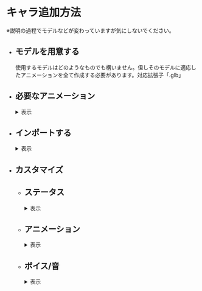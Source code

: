 # キャラ追加方法
※説明の過程でモデルなどが変わっていますが気にしないでください。
* ## モデルを用意する
  使用するモデルはどのようなものでも構いません。但しそのモデルに適応したアニメーションを全て作成する必要があります。対応拡張子「.glb」
* ## 必要なアニメーション
  <details>
  <summary>表示</summary>
    
  アニメーション名前は一致させなくても大丈夫です(正しくは読み込んだ後、リネームします)
  * ## 1必殺
    文字通り必殺技のアニメーションです。2パターンあり、その場で放つ「遠距離技」か相手の元に行き食らわす「直接技」です。<br>
    遠距離技の場合はそのまま作っていただいてOKです。遠距離技は少し厄介です。<br>
    相手の場所にワープするときモデルごとワープさせます。そのときの位置が相手の少し手前(その地点から腕を伸ばすと丁度当たるくらいの間隔)です。技がヒットするときのフレームはルートボーン(キャラクターの位置を全て制御できるボーン)を原点(元の位置)に持ってきてください。<br>
    そして制約があります。相手にワープできるのは相手が必殺技を食らうアニメーションを再生してからです。必殺を食らう側のアニメーションは再生してから1秒間後に倒れるようになっています。つまり相手の元にワープしてからできるアニメーションの時間が1秒未満になります。<br>
    ワープする前にいろんな動きをさせておいて、いざ飛び掛かる(ルートボーンを原点より前にして前に行かす)。そしてワープする段階でルートボーンを原点よりも後ろに持ってきます。ここのキーは１フレームで素早く後ろに下げます。その後1秒以内に元の位置に戻って(ルートボーンを原点)攻撃を繰り出します。（プレビューで見ると前に行ってその後一瞬で後ろに下がって、そこから原点に戻るようないびつなアニメーションですがそれで完璧です）
  * ## 2必殺
    上記と同様です。
  * ## 3必殺
    上記と同様です。
  * ## 4必殺
    上記と同様です。
  * ## ふらふら
    吹っ飛ばされた後に相手が必殺技を撃つまでの間ふらふらゲージがなくなるまで再生されます。
    1回再生でもよいし、ループさせても可能です。(ループさせる場合綺麗にループするようにしてください)
  * ## アイドル
    これは操作をしていないときのアニメーションです。ループ再生を推奨します(1回再生でもいいですが最後のフレームの位置で止まります。棒立ちとかはそれでも問題ありません)
  * ## キャラ選択モーション
    キャラクターを選択したときに再生されます。
  * ## ダメージ
    攻撃を食らったときに再生されます。一回再生を推奨しますが、痙攣の動作などでループさせることも可能です。
    1フレーム目から食らったアニメーションにしてください。そして元の体勢に戻さないでください。エンジンの方で制御します。
  * ## バリア
    上記と同様です。1フレームからバリアしてください。
  * ## フライ
    空中にいるときに再生されます。ループしてしなくてもどちらでも
  * ## 下蹴り
    空中で蹴るコマンドを入力したときに再生されます。<br>
    極度にルートボーンを動かすのは避けてください。(当たり判定は動けないので相手からの攻撃が通らず、相手が不利になります)
  * ## 倒れる
    吹っ飛ばしを食らった後に倒れます。それ用のアニメーション。
  * ## 勝利モーション
    戦に勝ったときに再生されます。
  * ## 吹っ飛ばし
    吹っ飛ばしコマンドを入力したときに再生されます。<br>
    極度にルートボーンを動かすのは避けてください。(当たり判定は動けないので相手からの攻撃が通らず、相手が不利になります)
  * ## 必殺ダメージ
    相手からの必殺を食らったときのモーション。再生から1秒間は待機し、ジャスト1秒後倒れるようにする。
  * ## 必殺バリア
    相手からの必殺技をバリアするときのモーション。再生から1秒以内にバリアのモーションを終わらせます。
  * ## 必殺待機
    必殺技に入る前(選択するとき)のモーション。ループでも1回でもどちらでも。
  * ## 斜め歩き1
    左斜めに移動するときに再生されます。ループさせるので違和感がないように作ってください。
  * ## 斜め歩き2
    右斜めに移動するときに再生されます。ループさせるので違和感がないように作ってください。
  * ## 横歩き
    左側に移動するときに再生します。ループさせるので違和感がないように作ってください。
  * ## 横歩き2
    右側に移動するときに再生します。ループさせるので違和感がないように作ってください。
  * ## 歩き
    前進後進で使用します。ループさせるので違和感がないように作ってください。
  * ## 殴り
    殴るコマンドを入力したときに再生されます。<br>
    極度にルートボーンを動かすのは避けてください。(当たり判定は動けないので相手からの攻撃が通らず、相手が不利になります)
  * ## 殴り2
    殴るコマンドを２回目に入力したときに再生されます。<br>
    極度にルートボーンを動かすのは避けてください。(当たり判定は動けないので相手からの攻撃が通らず、相手が不利になります)
  * ## 殴り3
    殴るコマンドを3回目に入力したときに再生されます。<br>
    極度にルートボーンを動かすのは避けてください。(当たり判定は動けないので相手からの攻撃が通らず、相手が不利になります)
  * ## 登場モーション
    戦闘開始前、に再生されます。
  * ## 負け倒れ
    決着が付き、負けたときに再生されます。
  * ## 蹴り
    地上で蹴るコマンドを入力したときに再生されます。<br>
    極度にルートボーンを動かすのは避けてください。(当たり判定は動けないので相手からの攻撃が通らず、相手が不利になります)
  ## 計28個あることを確認してください
</details>

* ## インポートする
  <details>
  <summary>表示</summary>

  * ## Blender出力
    <details>
    <summary>表示</summary>
      
    GLB形式で書き出すにはここから行います<br>
    ![glb](../画像/キャラ/インポート/Blender1.png)<br>
  アニメーション用とモデル用別々で書き出します。アニメーションはボーンのみを選択し、
  ![アニメション出力](../画像/キャラ/インポート/Blenderアニメ.png)<br>「選択したオブジェクト」にチェックをして書き出します（他は変更なし）
   ![アニメション出力](../画像/キャラ/インポート/Blenderアニメ2.png)<br>
  モデルエクスポートは必要なオブジェクトすべてを選択し、<br>
  ![モデル](../画像/キャラ/インポート/Blenderオブジェクト.png)<br>「アニメーション」のチェックを外してエクスポートします。
  ![モデル](../画像/キャラ/インポート/Blenderオブジェクト2.png)<br>
  これはアセット再インポート時にアニメーションがリセットされてしまうのを防ぐために行います。
　</details>
  * ## Godot読み込み
    <details>
    <summary>表示</summary>
    
     「MOD/(MOD名)/キャラデータ/(キャラ名)/キャラglb」といった形で任意のパスにglbファイルを置きます。
    ![パス](../画像/キャラ/インポート/Godotインポート.png)<br>
    アニメーションを保存したGLBファイルを開くとこのような画面になります。<br>
    ![パス](../画像/キャラ/インポート/アニメセットアップ.png)<br>
    [操作/アニメーション保存パスを設定]からアニメーションを保存するフォルダパスを選択します。保存パスは「MOD/(MOD名)/キャラデータ/(キャラ名)/アニメーション/データ」などがよいでしょう。<br>
   （デフォルトで入っているキャラのアニメーションはメインリソースの物となっています。いじらないでください。）<br>
    ![アニメパス](../画像/キャラ/インポート/アニメパス1.png)後、[再インポート]を押して保存します。
    <br><br>
    次にキャラのデータ入ったGLBファイルを右クリックして[新しい継承シーン]を選択して新しいシーンを作ります。
    これでGLBのデータを引っ張てきてカスタマイズすることができます。
    このようなシーンかと思います
    ![シーン](../画像/キャラ/インポート/モデルインスタンス.png)このシーンを「MOD/(MOD名)/中間キャラ」といった形でお好みのパスに保存してください。
    ![パス](../画像/キャラ/インポート/中間パス.png)
    </details>
   
  * ## 適応させる
    <details>
    <summary>表示</summary>
    
    「中間キャラ」フォルダにあるシーン(以降中間キャラシーンと呼ぶ)に「AnimationPlayer」ノードを追加します。
    ![パス](../画像/キャラ/インポート/アニメノード.png)<br>
    <br>
    次に「メインリソース/シーン/プレイヤー/インスタンス化素材/モデルノードの子にする」フォルダに入っているシーンを全て(フリーカメラ、声スピーカー、必殺カメラ、必殺用メッシュ、立体音響、衝撃パーティクル)まとめてドラッグアンドドロップします。
    ![パス](../画像/キャラ/インポート/ドラッグアンド.png)<br>
    <br>
    そして一番上のノード名を「モデル」に変更します。
    ![パス](../画像/キャラ/インポート/名前変更.png)<br>武器を追加したい場合は「BoneAttachment3D」ノードを「武器」と言う名前に変更して「Skeleton3D」の子にし調整します。
    </details>

  * ## アニメーションの準備
    <details>
    <summary>表示</summary>
      
    中間キャラシーンにある「AnimationPlayer」ノードをクリックしアニメーションエディタを開きます。
    ![アニメ](../画像/キャラ/インポート/アニメ編集1.png)<br>
    「アニメーション」から「アニメーションの管理」をクリックしアニメーションライブラリ編集画面を出します。
    ![アニメ](../画像/キャラ/インポート/ライブラリ開く.png)<br>
    「新しいライブラリ」をクリックし「ライブラリ名」を空白にして「OK」をクリックします。
    ![アニメ](../画像/キャラ/インポート/ライブラリ作成.png)<br>
    <br>
    これでアニメーションを管理する土台(ライブラリ)を作ることができました。<br>
    フォルダマークをクリックしてファイルからアニメーションを読み込みます。
   ![アニメ](../画像/キャラ/インポート/ライブラリアニメ追加.png)<br>
   <br>マニュアル通り進めていれば「MOD/(MOD名)/キャラデータ/(キャラ名)/アニメーション/データ」に行けばこのようなアニメーションが保存されている場所に出ます。これを一個一個開きます。
  （画像は29個全部ありませんが気にしないでください）
　　![アニメ](../画像/キャラ/インポート/アニメ投下.png)<br>
    <br>右側に表示されているのがリソースの名前(3Dソフトで付けたアニメーション名)で左側で名前を編集することができます。<br>
    ここの名前を[これ](../作り方/キャラ追加方法.md#必要なアニメーション)と統一してください。
    ![アニメ](../画像/キャラ/インポート/ライブラリ編集.png)<br><br>
    最後に今このライブラリはノードの中に保存されているのでフォルダに保存するように変えます(元のリソースからリンクを切って複製するにはユニーク化してから)<br>
    ![アニメ](../画像/キャラ/インポート/ライブラリ保存.png)<br>
    ライブラリの保存先は「MOD/(MOD名)/キャラデータ/(キャラ名)/アニメーション/ライブラリ」のようにするのがお勧めです。(画像のライブラリからアニメーションが消えてるは気にしないでください)
    ![アニメ](../画像/キャラ/インポート/ライブラリ保存先.png)<br>
    </details>
  
  * ## キャラシーンの追加
    <details>
    <summary>表示</summary>

    中間キャラシーンを作成できたら次は「メインリソース/シーン/プレイヤー/インスタンス化素材」フォルダに入っている「必須キャラノード」シーンを「新しい継承シーン」で継承し、そのシーンの中にある「プレイヤー」ノードの子として中間キャラシーンを入れます。
    ![アニメ](../画像/キャラ/インポート/中間入れる.png)<br>
    このような形になっているので「モデル」を右クリックし「編集可能な子」にチェックをいれます。
    ![アニメ](../画像/キャラ/インポート/中間編集可能.png)<br><br>
    上の方に戻って「AnimationTree」ノードの「anim_player」プロパティをクリックし中間キャラシーンの「AnimationPlayer」ノードを選択します。
    ![アニメ](../画像/キャラ/インポート/アニメプレイヤー設定.png)<br><br>
    「プレイヤー」ノードを選択し「キャラノード」プロパティを「モデル」ノードに割り当てます。
    ![アニメ](../画像/キャラ/インポート/キャラノード割り当て.png)<br><br>
    以下の画像のようにモデルが180度回転しているので「モデル」ノードを選択し「rotation」プロパティの「Y」を「180」に設定し回転させます。
    ![アニメ](../画像/キャラ/インポート/回転エラー.png)<br>
    ![アニメ](../画像/キャラ/インポート/回転修正.png)<br>
    ## ※大きさの修正はここではなく中間キャラシーン編集画面に戻って変えます「モデル」ノードの大きさは変えずに「metarig」ノードの大きさを変更してください。
    ![アニメ](../画像/キャラ/インポート/メタリグサイズ.png)<br><br>
    「キャラシーン」の「必須キャラノード/プレイヤー/当たり判定/攻撃判定」のノードを選択し「音源ノード」プロパティを「モデル」ノード(中間キャラシーン)の「立体音響」ノードを選択してください。(選択しないとエラーが出ます)
    ![アニメ](../画像/キャラ/インポート/攻撃レイ.png)<br><br>
    「モデル」ノードの「立体音響」と「声立体音響」ノードには「親ノード」というプロパティがあるのでそれぞれ「プレイヤー」ノードを割り当ててください。
    ![アニメ](../画像/キャラ/インポート/音割り当て.png)<br><br>
    最後にこのシーンを「キャラシーン」フォルダに保存してください。(保存名は他の人が作ったキャラクターと被らないようにしてください。MODの名前を含めて雄一無な名前にするのがお勧めです。保存時の名前がキャラの名前にはなりません)<br>
    ![アニメ](../画像/キャラ/インポート/キャラシーン保存.png)<br>（保存パスは絶対です。他のパスでは読み込まれません）
    </details>
  </details>
* ## カスタマイズ
  * ## ステータス
    <details>
    <summary>表示</summary>
      
      プレイヤーシーンの「プレイヤー」ノードをクリックして様々な値を調整できます。<br>
    この画像で変更して良いプロパティは以下の通りです。<br>
    ![プレイヤークラス](../画像/キャラ/カスタマイズ/メタ.png)<br>
      * #### アイコン画像:体力ゲージバーのやキャラ選択ボタンに使用される。
      * #### 発光メッシュ:必殺待機時に選択したメッシュが発光します。(発光マテリアルをきちんと設定しないとエラーになる)
      * #### 発光マテリアル:発光メッシュが選択されている場合、そのメッシュのマテリアルの番号(１つのメッシュが複数マテリアル)を指定することで発光する。
      * #### 武器:中間キャラシーンで「武器」ノードを設定した場合ここに割り当てる。
      * #### 登場動画:登場用の動画を割り当てると登場モーション前に再生されます(動画拡張子.ogvのみ)<br><br>
    この画像で変更して良いプロパティは以下の通りです。<br>
    ![プレイヤークラス](../画像/キャラ/カスタマイズ/ステータス.png)<br>
      * #### キャラ名:体力ゲージやキャラ選択ボタンに表示される名前
      * #### 速さ：5.3がデフォルトです。
      * #### 初期体力:1000がデフォルトです。
      * #### 防御力:割合ではなく食らうダメージ量からこの値を引いた数のみダメージを受けます。(デフォルトは0です)
      * #### ふらふら最大蓄積:1秒間に50消費します。多いほど相手が蓄積できます。
      * #### 質量:滑りやすさに影響します。
      * #### ジャンプ:デフォルトは5です。<br><br>
    「殴り1」「殴り2」「殴り3」「蹴り」「下蹴り」「吹っ飛ばし」のそれぞれのプロパティに同じ項目があります。なお以下のプロパティのみいじってOK<br>
    ![プレイヤークラス](../画像/キャラ/カスタマイズ/攻撃.png)<br>
      * #### 攻撃力:相手に与えるダメージ量
      * #### 踏み込み:技をしたときに前にどれほど進むか
      * #### 上飛び:技をしたときにどれほど上に上がるか
      * #### 吹っ飛ばし力:攻撃を当てたときにどれほど吹き飛ばすか
      * #### 突き上げ:攻撃を当てたとき相手をどれほど上に飛ばすか<br><br>
    この画像で変更して良いプロパティは以下の通りです。<br>
    ![プレイヤークラス](../画像/キャラ/カスタマイズ/ジャンプ音.png)<br>
      * #### ジャンプ音:ジャンプするときに再生される音
      * #### ジャンプ音量:ジャンプ音の音量調整はここでしてください(０を基準にし、大きければ－、小さけらば＋)<br><br>
    以下のプロパティは配列になっていて、0が必殺１で3が必殺4となります。<br>
    ![プレイヤークラス](../画像/キャラ/カスタマイズ/必殺技.png)<br>
      * #### 必殺名前:必殺技に名前を付けられます。
      * #### 必殺ダメージ:必殺技が成功したときのダメージ量です。
      * #### 必殺食らった後の待機時間：必殺用の演出が終了し、どれくらい待機するか(秒)
      * #### 必殺技のバリアコマンド数：相手が必殺技をバリアするために必要なコマンドの数
      * #### 必殺技のバリア待ち時間：相手が必殺バリアコマンドを入力できる時間(秒)
    </details>
   
  * ## アニメーション
    <details><summary>表示</summary>
      
     アニメーション設定は「プレイヤーシーン」で行います。「AnimationTree」ノードをクリックして編集します。<br>
     「トラック追加」から「プロパティトラック」「メソッド呼び出しトラック」の2つを駆使してアニメーションごとに以下のキーフレームを打ってください。(右クリック→キーを挿入)
      * ## 1必殺、2必殺、3必殺、4必殺
        <details><summary>表示</summary>
        
        * 「必殺カメラ」ノード：position,rotation,<br>
          make_current()　(打つことでカメラが切り替わる)<br>
          ![立体音響](../画像/キャラ/アニメ/必殺カメラ.png)<br>
          カメラに動きをつけることも可能。カメラ切り替えは1度すれば他のカメラが切り替えをしない限りずっと維持し続ける。<br><br>
        * 「必殺タイマー」ノード：必殺種類識別反映([必殺番号-1の値])　(「相手の食らう側のアニメーション実行」メソッドよりも前に持ってくる),<br>
          相手の食らう側のアニメーション実行()　(技が当たる1秒前に打つ。このタイミングで相手側のモーションが始まる。)
          ![必殺](../画像/キャラ/アニメ/必殺タイマー.png)<br>
          「相手の食らう側のアニメーション実行」メソッドは必ず必要です。ないと戦闘が止まります。<br>
          相手のモーションが開始した段階でカメラが切り替わるが、開始後の位置で再度カメラを切り替えることでカメラをこっち側に持ってこれる(相手にワープする必殺技だけ使ってください)<br><br>
        * 「プレイヤー」ノード:相手を非表示()　（最初に打つ。吹っ飛ばしも距離が取れない可能性の為）,<br>
          発光解除()　(必殺待機で光らせた部分を消灯したい場合),<br>
          必殺パーティクル設定([光線のメッシュ。なければ空],[相手にヒットしたときの破片メッシュ],[発射個数。最低1])　(技を撃つよりも前に打つ),<br>
          非表示()　(相手にワープして自身を映したい場合はいらない。相手側のモーション開始位置に打つ),<br>
          相手にワープ()　(相手にワープする場合のみ)<br>
          ![必殺](../画像/キャラ/アニメ/必殺プレイヤー.png)![必殺](../画像/キャラ/アニメ/必殺プレイヤー2.png)<br>
          必殺パーティクル設定は必ず打ってください。プロパティを上書きするために必要です。<br><br>
        * 「必殺パーティクル」ノード：position,rotation,<br>
          show()　（最初に打つ）,<br>
          restart()　(パーティクルを出す位置に打つ),<br>
          hide()　(相手の画面に切り替わる位置に打つ)<br>
          ![必殺](../画像/キャラ/アニメ/必殺パーティクル位置.png)<br>
          光線技を使うときのみ使用します。<br><br>
        * 「声立体音響」:「（技名）セリフ再生」メソッドで対応した音声を再生。<br>
          追加の効果音はプレイヤーシーン側「立体音響」ノードの「再生」メソッドで「ファイル、音量、ピッチ、どこにいても聞こえる」の順で引数を指定する。<br>
          ![必殺](../画像/キャラ/アニメ/声音響.png)<br>
        * その他「必殺用メッシュ」「寄せパーティクル」「サブ立体音響」「衝撃パーティクル」「フリーカメラ」ノードを活用して表現できます。
        </details>

      * ## ふらふら
        追加の設定はありません。
      * ## アイドル
        追加の設定はありません。
      * ## キャラ選択モーション
         <details><summary>表示</summary>
        
         * 「必殺カメラ」ノード：position,rotation,<br>
         make_current()　(打つことでカメラが切り替わる)<br>
         ![立体音響](../画像/キャラ/アニメ/必殺カメラ.png)<br>
         カメラに動きをつけることも可能。カメラ切り替えは1度すれば他のカメラが切り替えをしない限りずっと維持し続ける。<br><br>
         * 「声立体音響」:「キャラ選択セリフ再生」メソッドで対応した音声を再生。<br>
          追加の効果音はプレイヤーシーン側「立体音響」ノードの「再生」メソッドで「ファイル、音量、ピッチ、どこにいても聞こえる」の順で引数を指定する。<br>
          ![必殺](../画像/キャラ/アニメ/声音響.png)<br>
          このノードは「モデル」ノードの子の「立体音響」ノードで行ってください。
         </details> 
         
      * ## ダメージ
        <details><summary>表示</summary>
          
        「声立体音響」:「ダメージセリフ再生」メソッドで対応した音声を再生。<br>
        ![必殺](../画像/キャラ/アニメ/声音響.png)<br>
        </details> 
 
      * ## バリア
         追加の設定はありません。
      * ## フライ
        追加の設定はありません。
      * ## 下蹴り、蹴り、殴り、殴り2、殴り3
        <details><summary>表示</summary>
   
        * 「攻撃判定」ノード：position,rotation,scale,<br>
        攻撃開始()　(攻撃に入る前に打つ),<br>
        攻撃対象選択処置([攻撃名。殴りは「殴り1」のようにする。],[吹っ飛ばしのみオン])　(このキーを打っている場所のみ攻撃判定が付くので複数連続して打つ)<br>
        ![必殺](../画像/キャラ/アニメ/攻撃レイ.png)<br>
        大きさ、回転、位置を必ずキー打ってください。範囲攻撃は素早く移動させて全範囲カバーしてください。<br><br>
        * 「プレイヤー」ノード：「反動適応メソッド」第一引数に攻撃名(殴り1,殴り2,殴り3,下蹴り,蹴り,吹っ飛ばしのいずれか)を入力する。このキーを打ったタイミングで前進(踏み込み)する。<br>
        ![必殺](../画像/キャラ/アニメ/反動.png)<br>
        反動がない攻撃でも打つように。<br><br>
        * 「モデル」ノード側の「立体音響」「声立体音響」ノードを以下のように打つ<br>
        ![必殺](../画像/キャラ/アニメ/攻撃音.png)<br>
        「立体音響」の方は攻撃に応じて適切なメソッドに変更すること。<br>
        </details> 
      * ## 倒れる
        追加の設定はありません。
      * ## 勝利モーション
        <details><summary>表示</summary>
   
          「必殺カメラ」「声立体音響」を以下のように打つ。<br>
          ![必殺](../画像/キャラ/アニメ/勝利モーション.png)<br>
        </details>
      * ## 必殺ダメージ
        <details><summary>表示</summary>
   
          「必殺カメラ」「相手の必殺パーティクル」を以下のように打つ。<br>
          ![必殺](../画像/キャラ/アニメ/必殺ダメージカメラ.png)<br>
          「restart()」の位置は丁度パーティクルがアニメーション再生から1秒後にヒットするように調整する。<br><br>
          「必殺食らう当たり判定」「声立体音響」を以下のように打つ。<br>
          ![必殺](../画像/キャラ/アニメ/必殺ダメージ判定.png)<br>
          「必殺食らう当たり判定」は体(食らう面)に合わせtる。<br><br>
          「プレイヤー」の「表示メソッド」は相手の必殺モーションで非表示されたため自身を表示させる。<br>
          「必殺用相手ポジション」の「position」は相手がワープしてくる位置。自身より少し手前(そこから相手が腕を伸ばして当たるくらいの距離)で高さは0。
          ![必殺](../画像/キャラ/アニメ/必殺ダメージ位置.png)<br>
        </details>
 
      * ## 必殺バリア
        <details><summary>表示</summary>
   
          「[必殺ダメージ](../作り方/キャラ追加方法.md#必殺ダメージ-1)」とほぼ同じように打つが、<br>
          ![必殺](../画像/キャラ/アニメ/必殺バリア.png)<br>
          「必殺食らう当たり判定」は自身の体より前に出ます。新たに「バリア登場」メソッドを打ちます。<br>
          その関係上「必殺用相手ポジション」も「[必殺ダメージ](../作り方/キャラ追加方法.md#必殺ダメージ-1)」よりも手前になります。<br>
          「必殺パーティクル」の「restart()」のタイミングも遅らせる必要があります。<br>
        </details>
 
      * ## 必殺待機
        <details><summary>表示</summary>
   
          「プレイヤー」の「必殺待機発光トリガー」メソッドを打つ。<br>
          ![必殺](../画像/キャラ/アニメ/必殺待機.png)<br> 
    　　</details>
      
    * ## 斜め歩き1、斜め歩き2、横歩き、横歩き2、歩き
        追加の設定はありません。
     * ## 登場モーション
        <details><summary>表示</summary>
   
          以下のようにカスタマイズする。<br>
          ![必殺](../画像/キャラ/アニメ/登場.png)<br>
        </details>
 
     * ## 負け倒れ
        <details><summary>表示</summary>
   
          「声立体音響」を打つ。<br>
          ![必殺](../画像/キャラ/アニメ/負け.png)<br>
        </details>
       
    </details> 
    
  * ## ボイス/音
    <details><summary>表示</summary>
      
      中間キャラシーンの編集画面に行き、「立体音響」ノードをクリックし、それぞれのピッチと音声ファイルと音量を設定します。
      「食らう」が付いているのはヒットしたときのみで、付いていないのは技を出すときの音です。
      ![立体音響](../画像/キャラ/カスタマイズ/攻撃音.png)<br><br>
      「声立体音響」ノードをクリックし、それぞれのプロパティに「AudioStreamRandomizer」を新規追加してその中に音声ファイルを入れます(複数入れることでランダムに再生される)
      ![立体音響](../画像/キャラ/カスタマイズ/ランダム音声.png)![立体音響](../画像/キャラ/カスタマイズ/ランダム音声追加.png)<br>
      なお作成した「AudioStreamRandomizer」は「声立体音響」ノードに保存されているので「名前を付けて保存」してフォルダに保存しておくと良い(後々調整しやすい)<br>
      ![立体音響](../画像/キャラ/カスタマイズ/ランダム音声保存先.png)<br><br>
      「グルーバル音量」はボイスに全て作用します。（これは元の音声ファイルが全て同じ環境で録音されたものとして考え、音量差がないと仮定しているからです）
      ![立体音響](../画像/キャラ/カスタマイズ/ランダム音量.png)<br>
    </details>
  
